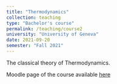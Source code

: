```yaml
---
title: "Thermodynamics"
collection: teaching
type: "Bachelor's course"
permalink: /teaching/course2
university: "University of Geneva"
date: 2021-09-20
semester: "Fall 2021"
---
```


The classical theory of Thermodynamics.

<i class="ai ai-moodle ai-fw"></i> Moodle page of the course available <a href="https://moodle.unige.ch/enrol/index.php?id=4968" target="_blank"> here</a>